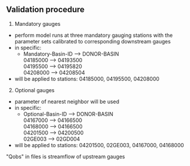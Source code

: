 ## Validation procedure

1. Mandatory gauges
- perform model runs at three mandatory gauging stations with the
parameter sets calibrated to corresponding downstream gauges
- in specific:<br>
  - Mandatory-Basin-ID --> DONOR-BASIN <br>
	  04185000 --> 04193500 <br>
	  04195500 --> 04195820 <br>
	  04208000 --> 04208504
- will be applied to stations: 04185000, 04195500, 04208000

2. Optional gauges
- parameter of nearest neighbor will be used
- in specific:<br>
  - Optional-Basin-ID --> DONOR-BASIN <br>
	  04167000 --> 04166500 <br>
	  04168000 --> 04166500 <br>
	  04201500 --> 04200500 <br>
	  02GE003 --> 02GD004   
- will be applied to stations: 04201500, 02GE003, 04167000, 04168000


"Qobs" in files is streamflow of upstream gauges
